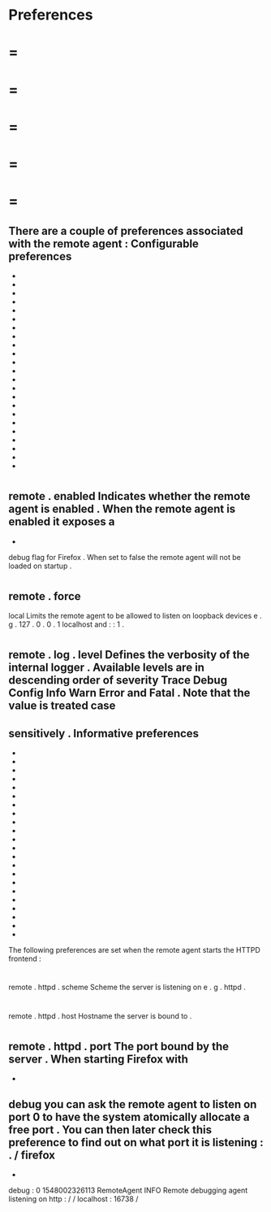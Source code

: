 Preferences
=
=
=
=
=
=
=
=
=
=
=
There
are
a
couple
of
preferences
associated
with
the
remote
agent
:
Configurable
preferences
-
-
-
-
-
-
-
-
-
-
-
-
-
-
-
-
-
-
-
-
-
-
-
-
#
#
#
remote
.
enabled
Indicates
whether
the
remote
agent
is
enabled
.
When
the
remote
agent
is
enabled
it
exposes
a
-
-
debug
flag
for
Firefox
.
When
set
to
false
the
remote
agent
will
not
be
loaded
on
startup
.
#
#
#
remote
.
force
-
local
Limits
the
remote
agent
to
be
allowed
to
listen
on
loopback
devices
e
.
g
.
127
.
0
.
0
.
1
localhost
and
:
:
1
.
#
#
#
remote
.
log
.
level
Defines
the
verbosity
of
the
internal
logger
.
Available
levels
are
in
descending
order
of
severity
Trace
Debug
Config
Info
Warn
Error
and
Fatal
.
Note
that
the
value
is
treated
case
-
sensitively
.
Informative
preferences
-
-
-
-
-
-
-
-
-
-
-
-
-
-
-
-
-
-
-
-
-
-
-
The
following
preferences
are
set
when
the
remote
agent
starts
the
HTTPD
frontend
:
#
#
#
remote
.
httpd
.
scheme
Scheme
the
server
is
listening
on
e
.
g
.
httpd
.
#
#
#
remote
.
httpd
.
host
Hostname
the
server
is
bound
to
.
#
#
#
remote
.
httpd
.
port
The
port
bound
by
the
server
.
When
starting
Firefox
with
-
-
debug
you
can
ask
the
remote
agent
to
listen
on
port
0
to
have
the
system
atomically
allocate
a
free
port
.
You
can
then
later
check
this
preference
to
find
out
on
what
port
it
is
listening
:
.
/
firefox
-
-
debug
:
0
1548002326113
RemoteAgent
INFO
Remote
debugging
agent
listening
on
http
:
/
/
localhost
:
16738
/
